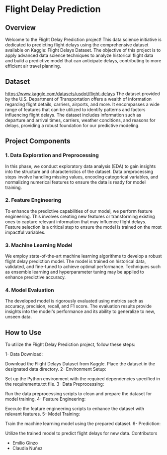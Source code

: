 # Flight Delay Prediction
## Overview
Welcome to the Flight Delay Prediction project! This data science initiative is dedicated to predicting flight delays using the comprehensive dataset available on Kaggle: Flight Delays Dataset. The objective of this project is to apply advanced data science techniques to analyze historical flight data and build a predictive model that can anticipate delays, contributing to more efficient air travel planning.

## Dataset
https://www.kaggle.com/datasets/usdot/flight-delays
The dataset provided by the U.S. Department of Transportation offers a wealth of information regarding flight details, carriers, airports, and more. It encompasses a wide range of features that can be utilized to identify patterns and factors influencing flight delays. The dataset includes information such as departure and arrival times, carriers, weather conditions, and reasons for delays, providing a robust foundation for our predictive modeling.

## Project Components
### 1. Data Exploration and Preprocessing
In this phase, we conduct exploratory data analysis (EDA) to gain insights into the structure and characteristics of the dataset. Data preprocessing steps involve handling missing values, encoding categorical variables, and normalizing numerical features to ensure the data is ready for model training.

### 2. Feature Engineering
To enhance the predictive capabilities of our model, we perform feature engineering. This involves creating new features or transforming existing ones to capture relevant information that may influence flight delays. Feature selection is a critical step to ensure the model is trained on the most impactful variables.

### 3. Machine Learning Model
We employ state-of-the-art machine learning algorithms to develop a robust flight delay prediction model. The model is trained on historical data, validated, and fine-tuned to achieve optimal performance. Techniques such as ensemble learning and hyperparameter tuning may be applied to enhance predictive accuracy.

### 4. Model Evaluation
The developed model is rigorously evaluated using metrics such as accuracy, precision, recall, and F1 score. The evaluation results provide insights into the model's performance and its ability to generalize to new, unseen data.

## How to Use
To utilize the Flight Delay Prediction project, follow these steps:

1- Data Download:

Download the Flight Delays Dataset from Kaggle.
Place the dataset in the designated data directory.
2- Environment Setup:

Set up the Python environment with the required dependencies specified in the requirements.txt file.
3- Data Preprocessing:

Run the data preprocessing scripts to clean and prepare the dataset for model training.
4- Feature Engineering:

Execute the feature engineering scripts to enhance the dataset with relevant features.
5- Model Training:

Train the machine learning model using the prepared dataset.
6- Prediction:

Utilize the trained model to predict flight delays for new data.
Contributors
 - Emilio Ginzo
 - Claudia Nuñez
